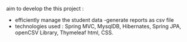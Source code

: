aim to develop the this project :
   - efficiently manage the student data
   -generate reports as csv file
   - technologies used : Spring MVC, MysqlDB, Hibernates, Spring JPA, openCSV Library, Thymeleaf html, CSS.
